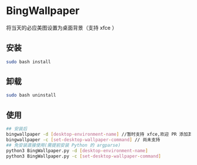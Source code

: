 # BingWallpaper

将当天的必应美图设置为桌面背景（支持 xfce ）

## 安装

```bash
sudo bash install
```

## 卸载

```bash
sudo bash uninstall
```

## 使用

```bash
## 安装后
bingwallpaper -d [desktop-environment-name] //暂时支持 xfce,欢迎 PR 添加其他桌面环境
bingwallpaper -c [set-desktop-wallpaper-command] // 尚未支持
## 免安装直接使用(需提前安装 Python 的 argparse)
python3 BingWallpaper.py -d [desktop-environment-name]
python3 BingWallpaper.py -c [set-desktop-wallpaper-command]
```
